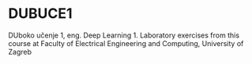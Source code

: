 # DUBUCE1
DUboko učenje 1, eng. Deep Learning 1. Laboratory exercises from this course at Faculty of Electrical Engineering and Computing, University of Zagreb
